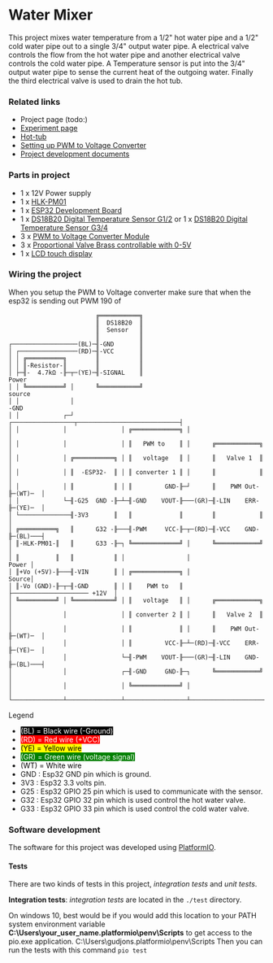 # Water Mixer

This project mixes water temperature from a 1/2" hot water pipe and a 1/2" cold water pipe out to a single 3/4" output 
water pipe.  A electrical valve controls the flow from the hot water pipe and another electrical valve controls the cold
water pipe.  A Temperature sensor is put into the 3/4" output water pipe to sense the current heat of the outgoing water.
Finally the third electrical valve is used to drain the hot tub. 

### Related links

- Project page (todo:)
- [Experiment page]
- [Hot-tub]
- [Setting up PWM to Voltage Converter]
- [Project development documents]

### Parts in project

- 1 x 12V Power supply
- 1 x [HLK-PM01]
- 1 x [ESP32 Development Board]
- 1 x [DS18B20 Digital Temperature Sensor G1/2] or 1 x [DS18B20 Digital Temperature Sensor G3/4]
- 3 x [PWM to Voltage Converter Module]
- 3 x [Proportional Valve Brass controllable with 0-5V]
- 1 x [LCD touch display]

### Wiring the project

When you setup the PWM to Voltage converter make sure that when the esp32 is
sending out PWM 190 of

```
                        ╔═══════════╗
                        ║  DS18B20  ║
                        ║  Sensor   ║
                        ║           ║
┌──────────────────(BL)─╢-GND       ║            
│ ┌────────────────(RD)─╢-VCC       ║
│ │ ╔══════════╗        ║           ║
│ │ ║-Resistor-║        ║           ║
│ ├─╢-  4.7kΩ -╟─┬─(YE)─╢-SIGNAL    ║                                      Power
│ │ ╚══════════╝ │      ╚═══════════╝                                     source
│ │              │                                                          -GND
│ │            ┌─┘             ┌─────────────────┬────────────────────────────┤
│ │            │               │ ╔═════════════╗ │                            │
│ │            │               │ ║   PWM to    ║ │      ╔════════════╗        │
│ │            │ ╔═══════════╗ │ ║   voltage   ║ │      ║   Valve 1  ║        │ 
│ │            │ ║  -ESP32-  ║ │ ║ converter 1 ║ │      ║            ║        │
│ │            │ ║           ║ │ ║         GND-╟─┘      ║    PWM Out-╟─(WT)─  │
│ │            └─╢-G25  GND -╟─┴─╢-GND    VOUT-╟───(GR)─╢-LIN    ERR-╟─(YE)─  │
│ └──────────────╢-3V3       ║   ║             ║        ║            ║        │
│ ╔══════════╗   ║      G32 -╟───╢-PWM     VCC-╟─┬─(RD)─╢-VCC    GND-╟─(BL)───┤
│ ║-HLK-PM01-║   ║      G33 -╟─┐ ╚═════════════╝ │      ╚════════════╝        │
│ ║          ║   ║           ║ │                 │                      Power │  
│ ║+Vo (+5V)-╟───╢-VIN       ║ │ ╔═════════════╗ │                      Source│  
│ ║-Vo (GND)-╟─┬─╢-GND       ║ │ ║    PWM to   ║ ├───────────────────── +12V  │
│ ╚══════════╝ │ ╚═══════════╝ │ ║   voltage   ║ │      ╔════════════╗        │
│              │               │ ║ converter 2 ║ │      ║   Valve 2  ║        │
│              │               │ ║             ║ │      ║    PWM Out-╟─(WT)─  │
│              │               │ ║         VCC-╟─┴─(RD)─╢-VCC    ERR-╟─(YE)─  │
│              │               └─╢-PWM    VOUT-╟───(GR)─╢-LIN    GND-╟─(BL)───┤
│              │               ┌─╢-GND     GND-╟─┐      ╚════════════╝        │
│              │               │ ╚═════════════╝ │                            │
└──────────────┴───────────────┴─────────────────┴────────────────────────────┘
```

Legend

- <span style="background: black; color: white">(BL) = Black wire (-Ground)</span>
- <span style="background: red; color: white">(RD) = Red wire (+VCC)</span>
- <span style="background: yellow; color: black">(YE) = Yellow wire</span>
- <span style="background: green; color: white">(GR) = Green wire (voltage signal)</span>
- <span style="background: white; color: black">(WT) = White wire</span>
- GND    : Esp32 GND pin which is ground.
- 3V3    : Esp32 3.3 volts pin.
- G25    : Esp32 GPIO 25 pin which is used to communicate with the sensor.
- G32    : Esp32 GPIO 32 pin which is used control the hot water valve.
- G33    : Esp32 GPIO 33 pin which is used control the cold water valve.

### Software development

The software for this project was developed using [PlatformIO].

#### Tests

There are two kinds of tests in this project, *integration tests* and *unit tests*.

__Integration tests__:
*integration tests* are located in the `./test` directory.

On windows 10, best would be if you would add this location to your PATH system environment variable __C:\Users\your_user_name\.platformio\penv\Scripts__ to get access to the pio.exe application.
C:\Users\gudjons\.platformio\penv\Scripts
Then you can run the tests with this command `pio test`



[HLK-PM01]:https://www.aliexpress.com/item/32504127465.html?spm=a2g0s.9042311.0.0.27424c4dOggB1n
[ESP32 Development Board]:https://www.aliexpress.com/item/32801621054.html?spm=a2g0s.9042311.0.0.27424c4dOggB1n
[DS18B20 Digital Temperature Sensor G1/2]:https://www.aliexpress.com/item/32827650291.html?spm=a2g0s.12269583.0.0.36871f7dTzfCfF
[DS18B20 Digital Temperature Sensor G3/4]:https://www.aliexpress.com/item/32881183992.html?spm=a2g0s.12269583.0.0.43c751fcxDyDbt
[PWM to Voltage Converter Module]:https://www.aliexpress.com/item/4000169156580.html?spm=a2g0s.12269583.0.0.7faa1ca26zCgTQ
[Proportional Valve Brass controllable with 0-5V]:https://www.aliexpress.com/item/33037988030.html?spm=a2g0s.12269583.0.0.49d04a42eL9zNl
[Experiment page]: https://guttih.com/list/project-hottub-temp
[Hot-tub]:http://192.168.1.79/list/project-hottub
[Setting up PWM to Voltage Converter]:docs/Development/PWMToVoltateConverter.md
[cmake]:https://cmake.org/download/#latest
[PlatformIO]:https://platformio.org/
[Project development documents]: docs/Development/Development.md
[LCD touch display]: https://www.aliexpress.com/item/4000030399357.html?spm=a2g0s.12269583.0.0.687d6973QvjfAl